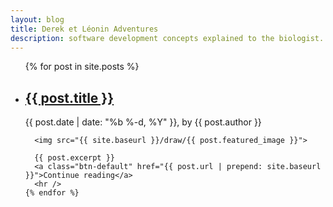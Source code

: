 ```yaml
---
layout: blog
title: Derek et Léonin Adventures
description: software development concepts explained to the biologist.
---
```


<ul class="post-list">
    {% for post in site.posts %}
      <li>
        <h2>
          <a class="post-link" href="{{ post.url | prepend: site.baseurl }}">{{ post.title }}</a>
        </h2>
        <span class="post-meta">{{ post.date | date: "%b %-d, %Y" }},</span>
        <span class="post-meta">by</span>
        <span class="post-meta">{{ post.author }}</span>
      </li>

      <img src="{{ site.baseurl }}/draw/{{ post.featured_image }}">

      {{ post.excerpt }}
      <a class="btn-default" href="{{ post.url | prepend: site.baseurl }}">Continue reading</a>
      <hr />
    {% endfor %}
  </ul>
